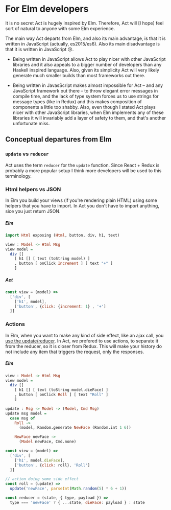 # For Elm developers

It is no secret Act is hugely inspired by Elm. Therefore, Act will [I hope] feel
sort of natural to anyone with some Elm experience.

The main way Act departs from Elm, and also its main advantage, is that it is
written in JavaScript (actually, es2015/es6). Also its main disadvantage is
that it is written in JavaScript :cry:.

- Being written in JavaScript allows Act to play nicer with other JavaScript
  libraries and it also appeals to a bigger number of developers than any Haskell
  inspired language. Also, given its simplicity Act will very likely generate
  much smaller builds than most frameworks out there.

- Being written in JavasScript makes almost impossible for Act – and any
  JavaScript framework out there – to throw elegant error messages in compile
  time, and the lack of type system forces us to use strings for message types
  (like in Redux) and this makes composition of components a little too shabby.
  Also, even though I stated Act plays nicer with other JavaScript libraries,
  when Elm implements any of these libraries it will invariably add a layer of
  safety to them, and that's another unfortunate miss.

## Conceptual departures from Elm

### `update` vs `reducer`

Act uses the term `reducer` for the `update` function. Since React + Redux is
probably a more popular setup I think more developers will be used to this
terminology.

### Html helpers vs JSON

In Elm you build your views (if you're rendering plain HTML) using some helpers
that you have to import. In Act you don't have to import anything, sice you
just return JSON.

##### Elm

```haskell
import Html exposing (Html, button, div, h1, text)

view : Model -> Html Msg
view model =
  div []
    [ h1 [] [ text (toString model) ]
    , button [ onClick Increment ] [ text "+" ]
    ]
```

##### Act

```js
const view = (model) =>
  ['div', [
    ['h1', model],
    ['button', {click: {increment: 1} , '+']
  ]]
```

### Actions

In Elm, when you want to make any kind of side effect, like an ajax call, you
[use the update/reducer](http://guide.elm-lang.org/architecture/effects/http.html).
In Act, we prefered to use actions, to separate it from the reducer, so it is
closer from Redux. This will make your history do not include any item that
triggers the request, only the responses.

##### Elm

```haskell
view : Model -> Html Msg
view model =
  div []
    [ h1 [] [ text (toString model.dieFace) ]
    , button [ onClick Roll ] [ text "Roll" ]
    ]

update : Msg -> Model -> (Model, Cmd Msg)
update msg model =
  case msg of
    Roll ->
      (model, Random.generate NewFace (Random.int 1 6))

    NewFace newFace ->
      (Model newFace, Cmd.none)
```

```js
const view = (model) =>
  ['div', [
    ['h1', model.dieFace],
    ['button', {click: roll}, 'Roll']
  ]]

// action doing some side effect
const roll = (update) =>
  update('newFace', parseInt(Math.random(5) * 6 + 1))

const reducer = (state, { type, payload }) =>
  type === 'newFace' ? { ...state, dieFace: payload } : state
```
